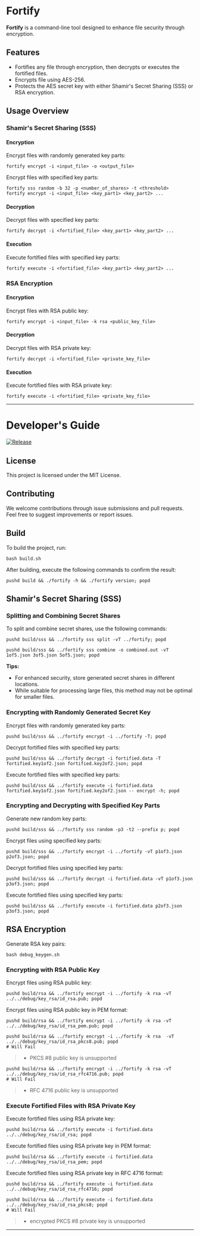 # Fortify

**Fortify** is a command-line tool designed to enhance file security through encryption.

## Features

* Fortifies any file through encryption, then decrypts or executes the fortified files.
* Encrypts file using AES-256.
* Protects the AES secret key with either Shamir's Secret Sharing (SSS) or RSA encryption.

## Usage Overview

### Shamir's Secret Sharing (SSS)

#### Encryption

Encrypt files with randomly generated key parts:

```
fortify encrypt -i <input_file> -o <output_file>
```

Encrypt files with specified key parts:

```
fortify sss random -b 32 -p <number_of_shares> -t <threshold>
fortify encrypt -i <input_file> <key_part1> <key_part2> ...
```

#### Decryption

Decrypt files with specified key parts:

```
fortify decrypt -i <fortified_file> <key_part1> <key_part2> ...
```

#### Execution

Execute fortified files with specified key parts:

```
fortify execute -i <fortified_file> <key_part1> <key_part2> ...
```

### RSA Encryption

#### Encryption

Encrypt files with RSA public key:

```
fortify encrypt -i <input_file> -k rsa <public_key_file>
```

#### Decryption

Decrypt files with RSA private key:

```
fortify decrypt -i <fortified_file> <private_key_file>
```

#### Execution

Execute fortified files with RSA private key:

```
fortify execute -i <fortified_file> <private_key_file>
```

---

# Developer's Guide

[![Release](https://github.com/wangkang/fortify/actions/workflows/release.yml/badge.svg)](https://github.com/wangkang/fortify/actions/workflows/release.yml)

## License

This project is licensed under the MIT License.

## Contributing

We welcome contributions through issue submissions and pull requests. Feel free to suggest improvements or report
issues.

## Build

To build the project, run:

```shell
bash build.sh
```

After building, execute the following commands to confirm the result:

```shell
pushd build && ./fortify -h && ./fortify version; popd
```

## Shamir's Secret Sharing (SSS)

### Splitting and Combining Secret Shares

To split and combine secret shares, use the following commands:

```shell
pushd build/sss && ../fortify sss split -vT ../fortify; popd
```

```shell
pushd build/sss && ../fortify sss combine -o combined.out -vT 1of5.json 3of5.json 5of5.json; popd
```

**Tips:**

- For enhanced security, store generated secret shares in different locations.
- While suitable for processing large files, this method may not be optimal for smaller files.

### Encrypting with Randomly Generated Secret Key

Encrypt files with randomly generated key parts:

```shell
pushd build/sss && ../fortify encrypt -i ../fortify -T; popd
```

Decrypt fortified files with specified key parts:

```shell
pushd build/sss && ../fortify decrypt -i fortified.data -T fortified.key1of2.json fortified.key2of2.json; popd
```

Execute fortified files with specified key parts:

```shell
pushd build/sss && ../fortify execute -i fortified.data fortified.key1of2.json fortified.key2of2.json -- encrypt -h; popd
```

### Encrypting and Decrypting with Specified Key Parts

Generate new random key parts:

```shell
pushd build/sss && ../fortify sss random -p3 -t2 --prefix p; popd
```

Encrypt files using specified key parts:

```shell
pushd build/sss && ../fortify encrypt -i ../fortify -vT p1of3.json p2of3.json; popd
```

Decrypt fortified files using specified key parts:

```shell
pushd build/sss && ../fortify decrypt -i fortified.data -vT p1of3.json p3of3.json; popd
```

Execute fortified files using specified key parts:

```shell
pushd build/sss && ../fortify execute -i fortified.data p2of3.json p3of3.json; popd
```

## RSA Encryption

Generate RSA key pairs:

```shell
bash debug_keygen.sh
```

### Encrypting with RSA Public Key

Encrypt files using RSA public key:

```shell
pushd build/rsa && ../fortify encrypt -i ../fortify -k rsa -vT ../../debug/key_rsa/id_rsa.pub; popd
```

Encrypt files using RSA public key in PEM format:

```shell
pushd build/rsa && ../fortify encrypt -i ../fortify -k rsa -vT ../../debug/key_rsa/id_rsa_pem.pub; popd
```

```shell
pushd build/rsa && ../fortify encrypt -i ../fortify -k rsa  -vT ../../debug/key_rsa/id_rsa_pkcs8.pub; popd
# Will Fail
```

> - PKCS #8 public key is unsupported

```shell
pushd build/rsa && ../fortify encrypt -i ../fortify -k rsa -vT ../../debug/key_rsa/id_rsa_rfc4716.pub; popd
# Will Fail
```

> - RFC 4716 public key is unsupported

### Execute Fortified Files with RSA Private Key

Execute fortified files using RSA private key:

```shell
pushd build/rsa && ../fortify execute -i fortified.data ../../debug/key_rsa/id_rsa; popd
```

Execute fortified files using RSA private key in PEM format:

```shell
pushd build/rsa && ../fortify execute -i fortified.data ../../debug/key_rsa/id_rsa_pem; popd
```

Execute fortified files using RSA private key in RFC 4716 format:

```shell
pushd build/rsa && ../fortify execute -i fortified.data ../../debug/key_rsa/id_rsa_rfc4716; popd
```

```shell
pushd build/rsa && ../fortify execute -i fortified.data ../../debug/key_rsa/id_rsa_pkcs8; popd
# Will Fail
```

> - encrypted PKCS #8 private key is unsupported

---
